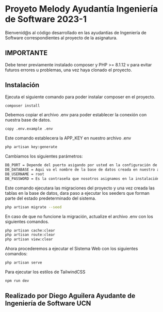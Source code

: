 
# Proyeto Melody Ayudantía Ingeniería de Software 2023-1
Bienvenid@s al código desarrollado en las ayudantías de Ingeniería de Software correspondientes al proyecto de la asignatura.

## IMPORTANTE
Debe tener previamente instalado composer y PHP >= 8.1.12 v para evitar futuros errores u problemas, una vez haya clonado el proyecto.

## Instalación

Ejecuta el siguiente comando para poder instalar composer en el proyecto.
```bash
composer install
```
Debemos copiar el archivo .env para poder establecer la conexión con nuestra base de datos.
```bash
copy .env.example .env
```
Este comando establecera la APP_KEY en nuestro archivo .env
```bash
php artisan key:generate
```
Cambiamos los siguientes parámetros:
```bash
DB_PORT = Depende del puerto asigando por usted en la configuración de su base de datos(default: 3306)
DB_DATABASE = Aqui va el nombre de la base de datos creada en nuestro administrador de base de datos preferido.
DB_USERNAME = root
DB_PASSWORD = Es la contraseña que nosotros asignamos en la instalación, en caso de utilizar Xampp, Laragon, etc.. Este campo se debe dejar vacio.
```
Este comando ejecutara las migraciones del proyecto y una vez creada las tablas en la base de datos, dara paso a ejecutar los seeders que forman parte del estado predeterminado del sistema.
```bash
php artisan migrate --seed
```
En caso de que no funcione la migración, actualize el archivo .env con los siguientes comandos.
```bash
php artisan cache:clear
php artisan route:clear
php artisan view:clear
```
Ahora procederemos a ejecutar el Sistema Web con los siguientes comandos:
```bash
php artisan serve
```
Para ejecutar los estilos de TailwindCSS
```bash
npm run dev
```
## Realizado por Diego Aguilera Ayudante de Ingeniería de Software UCN

